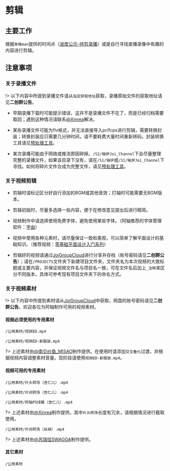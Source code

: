# 剪辑

## 主要工作

根据`单推man`提供的时间点（[进度公示-待剪录播](https://flow.joi-club.cn)）或是自行寻找直播录像中有趣的内容进行剪辑。

## 注意事项


### 关于录播文件

!> 以下内容中所提到录播文件请从`指定获取地址`获取，录播原始文件的获取地址请见**二创群公告**。

- 早期录播下载时可能提示错误，这并不是录播文件不在了，而是已经归档需要取回；遇到这种情况请联系[@Xinrea](https://space.bilibili.com/475210)解决。

- 某些录播文件可能为flv格式，并无法直接导入pr/fcpx进行剪辑，需要转换封装；转换封装应只需要几分钟时间，请不要耗费大量时间重新转码。封装转换工具请见[预处理工具](/tool/Pre.md)。

- 某次录播可能由于网络或推流原因碎掉。`/S2/轴伊Joi_Channel`下会尽量整理完整的录播文件，如果该目录下没有，请在`/S1/轴伊`或`/S1/轴伊Joi_Channel`下寻找。如何将碎片文件合成为完整文件，请见[预处理工具](/tool/Pre.md)。

### 关于视频剪辑

- 剪辑时请标记区分好自行添加的BGM或其他音效；打轴时可能需要无BGM版本。

- 剪辑初版时，尽量多选择一些内容，便于在修改意见提出后进行精简。

- 视频制作中请选择使用免费字体，避免使用某些字体。（阿轴推荐的字体管理软件：[字由](https://www.hellofont.cn/)）

- 视频中使用各种元素时，请尽量保证一致和美观，可以简单了解平面设计的基础知识。（推荐视频：[零基础平面设计入门系列](https://www.bilibili.com/video/BV1DK4y1b7bY)）

- 剪辑好的视频请通过[JoiGroupCloud](https://pan.joi-club.cn)进行分享并存档（账号密码请见**二创群公告**）；请在`/PROJECTS`文件夹下新建项目文件夹，文件夹名为本次视频的大致标题或主要内容，并保证视频文件名与项目名一致，可在文件名后加上`_注释`来区分不同版本，具体可参考现有项目文件夹下的命名方式。

### 关于视频素材

!> 以下内容中所提到素材请从[JoiGroupCloud](https://pan.joi-club.cn)中获取，网盘的账号密码请见**二创群公告**。欢迎各位为阿轴制作可用的视频素材。

#### 视频必须使用的专用素材

`/公用素材/视频ED.mp4`

`/公用素材/视频ED-新服装.mp4`

?> 上述素材由[@南见纱鱼_MISAO](https://space.bilibili.com/931186)制作提供。在使用时请添加`交叉叠化`过渡，并根据视频内容调整素材音量。现阶段请使用`视频ED-新服装.mp4`。

#### 视频可用的专用素材

`/公用素材/片头转场（杏仁儿）.mp4`

`/公用素材/片间转场（杏仁儿）.mp4`

`/公用素材/阿轴P5绿幕（杏仁儿）.mp4`

?> 上述素材由[@Xinrea](https://space.bilibili.com/475210)制作提供。其中`片头转场`长度有冗余，请根据情况进行截取使用。

`/公用素材/片间转场（丝袜）.mp4`

?> 上述素材由[@苏瑞佳SWAGGA](https://space.bilibili.com/22085870)制作提供。

#### 其它素材

`/公用素材`
